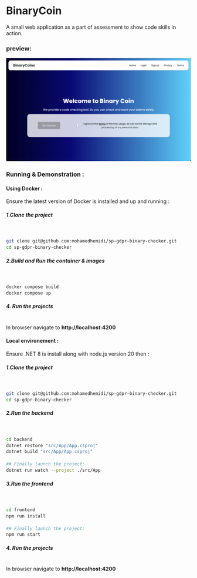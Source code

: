 # BinaryCoin

A small web application as a part of assessment to show code skills in action.

### preview:

![image](./frontend/preview.png)

### Running & Demonstration :

#### Using Docker :

Ensure the latest version of Docker is installed and up and running :

##### 1.Clone the project

&nbsp;

```sh
git clone git@github.com:mohamedhemidi/sp-gdpr-binary-checker.git
cd sp-gdpr-binary-checker
```

##### 2.Build and Run the container & images

&nbsp;

```sh
docker compose build
docker compose up
```

##### 4. Run the projects

&nbsp;  
In browser navigate to **http://localhost:4200**
&nbsp;
&nbsp;

#### Local environement :

Ensure .NET 8 is install along with node.js version 20 then :

##### 1.Clone the project

&nbsp;

```sh
git clone git@github.com:mohamedhemidi/sp-gdpr-binary-checker.git
cd sp-gdpr-binary-checker
```

##### 2.Run the backend

&nbsp;

```sh
cd backend
dotnet restore "src/App/App.csproj"
dotnet build "src/App/App.csproj"

## Finally launch the project:
dotnet run watch --project ./src/App

```

##### 3.Run the frontend

&nbsp;

```sh
cd frontend
npm run install

## Finally launch the project:
npm run start
```

##### 4. Run the projects

&nbsp;  
In browser navigate to **http://localhost:4200**
